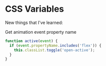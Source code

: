 # CSS Variables

New things that I've learned:

Get animation event property name
```javascript
function active(event) {
  if (event.propertyName.includes('flex')) {
    this.classList.toggle('open-active');
  }
}
```
